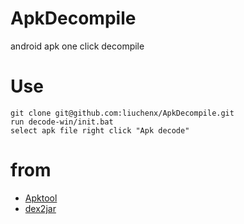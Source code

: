 # ApkDecompile
android apk one click decompile 

# Use
```
git clone git@github.com:liuchenx/ApkDecompile.git
run decode-win/init.bat 
select apk file right click "Apk decode" 
```

# from

* [Apktool](http://ibotpeaches.github.io/Apktool/)
* [dex2jar](https://github.com/pxb1988/dex2jar)


